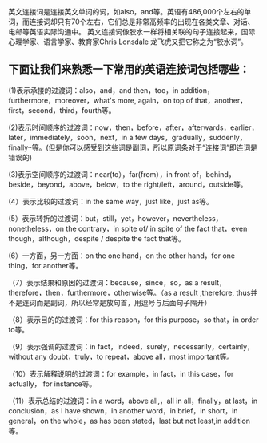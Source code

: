 英文连接词是连接英文单词的词，如also，and等。英语有486,000个左右的单词，而连接词却只有70个左右，它们总是非常高频率的出现在各类文章、对话、电邮等英语实际沟通中。
英文连接词像胶水一样将相关联的句子连接起来，国际心理学家、语言学家、教育家Chris Lonsdale 龙飞虎又把它称之为“胶水词”。


## 下面让我们来熟悉一下常用的英语连接词包括哪些：

(1)表示承接的过渡词：also，and，and then，too，in addition，furthermore，moreover，what's more, again，on top of that，another，first，second，third，fourth等。

(2)表示时间顺序的过渡词：now，then，before，after，afterwards，earlier，later，immediately，soon，next，in a few days，gradually，suddenly，finally··等。(但是你可以感受到这些词是副词，所以原词条对于“连接词”即连词是错误的)

(3)表示空间顺序的过渡词：near(to），far(from），in front of，behind，beside，beyond，above，below，to the right/left，around，outside等。

(4）表示比较的过渡词：in the same way，just like，just as等。

(5）表示转折的过渡词：but，still，yet，however，nevertheless，nonetheless，on the contrary，in spite of/ in spite of the fact that，even though，although，despite / despite the fact that等。

(6）一方面，另一方面：on the one hand，on the other hand，for one thing，for another等。

（7）表示结果和原因的过渡词：because，since，so，as a result，therefore，then，furthermore，otherwise等。（as a result ,therefore, thus并不是连词而是副词，所以经常是放句首，用逗号与后面句子隔开）

（8）表示目的的过渡词：for this reason，for this purpose，so that，in order to等。

（9）表示强调的过渡词：in fact，indeed，surely，necessarily，certainly，without any doubt，truly，to repeat，above all，most important等。

（10）表示解释说明的过渡词：for example，in fact，in this case，for actually， for instance等。

（11）表示总结的过渡词：in a word，above all,，all in all，finally，at last，in conclusion，as I have shown，in another word，in brief，in short，in general，on the whole，as has been stated，last but not least,in addition等。